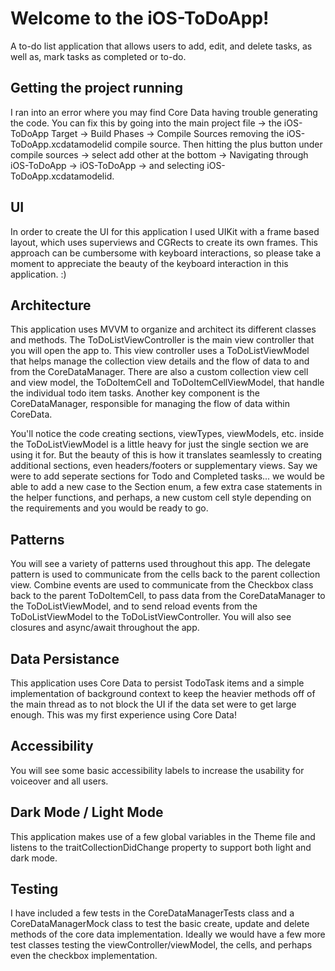 # Welcome to the iOS-ToDoApp! 

A to-do list application that allows users to add, edit, and delete tasks, as well as, mark tasks as completed or to-do.

## Getting the project running

I ran into an error where you may find Core Data having trouble generating the code. You can fix this by going into the main project file -> the iOS-ToDoApp Target -> Build Phases -> Compile Sources removing the iOS-ToDoApp.xcdatamodelid compile source. Then hitting the plus button under compile sources -> select add other at the bottom -> Navigating through iOS-ToDoApp -> iOS-ToDoApp -> and selecting iOS-ToDoApp.xcdatamodelid. 

## UI

In order to create the UI for this application I used UIKit with a frame based layout, which uses superviews and CGRects to create its own frames. This approach can be cumbersome with keyboard interactions, so please take a moment to appreciate the beauty of the keyboard interaction in this application. :) 

## Architecture

This application uses MVVM to organize and architect its different classes and methods. The ToDoListViewController is the main view controller that you will open the app to. This view controller uses a ToDoListViewModel that helps manage the collection view details and the flow of data to and from the CoreDataManager. There are also a custom collection view cell and view model, the ToDoItemCell and ToDoItemCellViewModel, that handle the individual todo item tasks. Another key component is the CoreDataManager, responsible for managing the flow of data within CoreData. 

You'll notice the code creating sections, viewTypes, viewModels, etc. inside the ToDoListViewModel is a little heavy for just the single section we are using it for. But the beauty of this is how it translates seamlessly to creating additional sections, even headers/footers or supplementary views. Say we were to add seperate sections for Todo and Completed tasks... we would be able to add a new case to the Section enum, a few extra case statements in the helper functions, and perhaps, a new custom cell style depending on the requirements and you would be ready to go. 

## Patterns

You will see a variety of patterns used throughout this app. The delegate pattern is used to communicate from the cells back to the parent collection view. Combine events are used to communicate from the Checkbox class back to the parent ToDoItemCell, to pass data from the CoreDataManager to the ToDoListViewModel, and to send reload events from the ToDoListViewModel to the ToDoListViewController. You will also see closures and async/await throughout the app. 

## Data Persistance

This application uses Core Data to persist TodoTask items and a simple implementation of background context to keep the heavier methods off of the main thread as to not block the UI if the data set were to get large enough. This was my first experience using Core Data! 

## Accessibility

You will see some basic accessibility labels to increase the usability for voiceover and all users.

## Dark Mode / Light Mode

This application makes use of a few global variables in the Theme file and listens to the traitCollectionDidChange property to support both light and dark mode. 

## Testing

I have included a few tests in the CoreDataManagerTests class and a CoreDataManagerMock class to test the basic create, update and delete methods of the core data implementation. Ideally we would have a few more test classes testing the viewController/viewModel, the cells, and perhaps even the checkbox implementation. 
